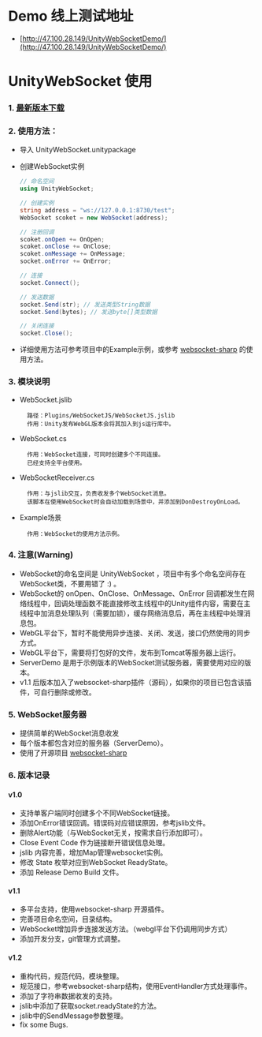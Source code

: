 
# Demo 线上测试地址
- [http://47.100.28.149/UnityWebSocketDemo/](http://47.100.28.149/UnityWebSocketDemo/)

# UnityWebSocket 使用

### 1. [最新版本下载](https://github.com/y85171642/UnityWebSocket/releases)

### 2. 使用方法：
- 导入 UnityWebSocket.unitypackage

- 创建WebSocket实例

  ```csharp
  // 命名空间
  using UnityWebSocket;

  // 创建实例
  string address = "ws://127.0.0.1:8730/test";
  WebSocket scoket = new WebSocket(address);

  // 注册回调
  scoket.onOpen += OnOpen;
  scoket.onClose += OnClose;
  scoket.onMessage += OnMessage;
  socket.onError += OnError;

  // 连接
  socket.Connect();

  // 发送数据
  socket.Send(str); // 发送类型String数据
  socket.Send(bytes); // 发送byte[]类型数据

  // 关闭连接
  socket.Close();
  ```

- 详细使用方法可参考项目中的Example示例，或参考 [websocket-sharp](https://github.com/sta/websocket-sharp) 的使用方法。

### 3. 模块说明
- WebSocket.jslib

        路径：Plugins/WebSocketJS/WebSocketJS.jslib
        作用：Unity发布WebGL版本会将其加入到js运行库中。

- WebSocket.cs

        作用：WebSocket连接，可同时创建多个不同连接。
        已经支持全平台使用。

- WebSocketReceiver.cs

        作用：与jslib交互，负责收发多个WebSocket消息。
        该脚本在使用WebSocket时会自动加载到场景中，并添加到DonDestroyOnLoad。

- Example场景

        作用：WebSocket的使用方法示例。

### 4. 注意(Warning)
- WebSocket的命名空间是 UnityWebSocket ，项目中有多个命名空间存在WebSocket类，不要用错了 :) 。
- WebSocket的 onOpen、OnClose、OnMessage、OnError 回调都发生在网络线程中，回调处理函数不能直接修改主线程中的Unity组件内容，需要在主线程中加消息处理队列（需要加锁），缓存网络消息后，再在主线程中处理消息包。
- WebGL平台下，暂时不能使用异步连接、关闭、发送，接口仍然使用的同步方式。
- WebGL平台下，需要将打包好的文件，发布到Tomcat等服务器上运行。
- ServerDemo 是用于示例版本的WebSocket测试服务器，需要使用对应的版本。
- v1.1 后版本加入了websocket-sharp插件（源码），如果你的项目已包含该插件，可自行删除或修改。

### 5. WebSocket服务器
- 提供简单的WebSocket消息收发
- 每个版本都包含对应的服务器（ServerDemo）。
- 使用了开源项目 [websocket-sharp](https://github.com/sta/websocket-sharp)

### 6. 版本记录
#### v1.0
- 支持单客户端同时创建多个不同WebSocket链接。
- 添加OnError错误回调。错误码对应错误原因，参考jslib文件。
- 删除Alert功能（与WebSocket无关，按需求自行添加即可）。
- Close Event Code 作为链接断开错误信息处理。
- jslib 内容完善，增加Map管理websocket实例。
- 修改 State 枚举对应到WebSocket ReadyState。
- 添加 Release Demo Build 文件。

#### v1.1
- 多平台支持，使用websocket-sharp 开源插件。
- 完善项目命名空间，目录结构。
- WebSocket增加异步连接发送方法。（webgl平台下仍调用同步方式）
- 添加开发分支，git管理方式调整。

#### v1.2
- 重构代码，规范代码，模块整理。
- 规范接口，参考websocket-sharp结构，使用EventHandler方式处理事件。
- 添加了字符串数据收发的支持。
- jslib中添加了获取socket.readyState的方法。
- jslib中的SendMessage参数整理。
- fix some Bugs.
